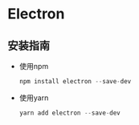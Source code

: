 # Electron

## 安装指南

- 使用npm

    ```javascript
    npm install electron --save-dev
    ```
- 使用yarn
    ```javascript
    yarn add electron --save-dev
    ```